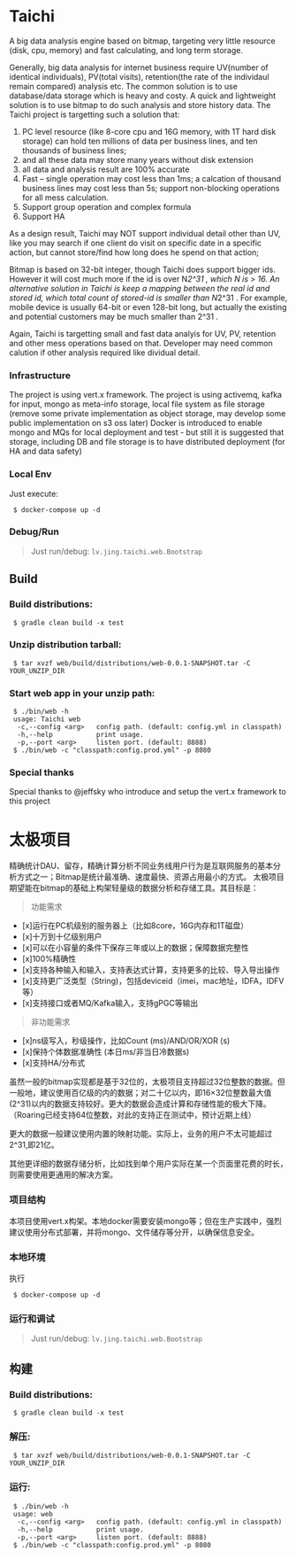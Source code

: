 # Taichi
A big data analysis engine based on bitmap, targeting very little resource (disk, cpu, memory) and fast calculating, and long term storage.

Generally, big data analysis for internet business require UV(number of identical individuals), PV(total visits), retention(the rate of the individaul remain compared) analysis etc. The common solution is to use database/data storage which is heavy and costy.
A quick and lightweight solution is to use bitmap to do such analysis and store history data. The Taichi project is targetting such a solution that:
1.	PC level resource (like 8-core cpu and 16G memory, with 1T hard disk storage) can hold ten millions of data per business lines, and ten thousands of business lines; 
2.	and all these data may store many years without disk extension
3.	all data and analysis result are 100% accurate
4.	Fast – single operation may cost less than 1ms; a calcation of thousand business lines may cost less than 5s; support non-blocking operations for all mess calculation.
5.	Support group operation and complex formula
6.	Support HA

As a design result, Taichi may NOT support individual detail other than UV, like you may search if one client do visit on specific date in a specific action, but cannot store/find how long does he spend on that action;

Bitmap is based on 32-bit integer, though Taichi does support bigger ids. However it will cost much more if the id is over N*2^31 , which N is > 16. An alternative solution in Taichi is keep a mapping between the real id and stored id, which total count of stored-id is smaller than N*2^31 . For example, mobile device is usually 64-bit or even 128-bit long, but actually the existing and potential customers may be much smaller than 2^31 .

Again, Taichi is targetting small and fast data analyis for UV, PV, retention and other mess operations based on that. Developer may need common calution if other analysis required like dividual detail.

### Infrastructure
The project is using vert.x framework.
The project is using activemq, kafka for input, mongo as meta-info storage, local file system as file storage (remove some private implementation as object storage, may develop some public implementation on s3 oss later)
Docker is introduced to enable mongo and MQs for local deployment and test - but still it is suggested that storage, including DB and file storage is to have distributed deployment (for HA and data safety)

### Local Env 
Just execute:
``` shell
 $ docker-compose up -d
```

### Debug/Run

> Just run/debug: `lv.jing.taichi.web.Bootstrap`

## Build

### Build distributions:

```shell
 $ gradle clean build -x test
``` 

### Unzip distribution tarball:

```shell
 $ tar xvzf web/build/distributions/web-0.0.1-SNAPSHOT.tar -C YOUR_UNZIP_DIR
```

### Start web app in your unzip path:

```shell
 $ ./bin/web -h
 usage: Taichi web
  -c,--config <arg>   config path. (default: config.yml in classpath)
  -h,--help           print usage.
  -p,--port <arg>     listen port. (default: 8888)
 $ ./bin/web -c "classpath:config.prod.yml" -p 8080
```
### Special thanks
Special thanks to @jeffsky who introduce and setup the vert.x framework to this project

# 太极项目
精确统计DAU、留存，精确计算分析不同业务线用户行为是互联网服务的基本分析方式之一；Bitmap是统计最准确、速度最快、资源占用最小的方式。
太极项目期望能在bitmap的基础上构架轻量级的数据分析和存储工具。其目标是：
> 功能需求
- [x]运行在PC机级别的服务器上（比如8core，16G内存和1T磁盘）
- [x]十万到十亿级别用户
- [x]可以在小容量的条件下保存三年或以上的数据；保障数据完整性
- [x]100%精确性
- [x]支持各种输入和输入，支持表达式计算，支持更多的比较、导入导出操作
- [x]支持更广泛类型（String)，包括deviceid（imei，mac地址，IDFA，IDFV等）
- [x]支持接口或者MQ/Kafka输入，支持gPGC等输出
> 非功能需求
- [x]ns级写入，秒级操作，比如Count (ms)/AND/OR/XOR (s)
- [x]保持个体数据准确性 (本日ms/非当日冷数据s)
- [x]支持HA/分布式

虽然一般的bitmap实现都是基于32位的，太极项目支持超过32位整数的数据。但一般地，建议使用百亿级的内的数据；对二十亿以内，即16×32位整数最大值(2^31)以内的数据支持较好。更大的数据会造成计算和存储性能的极大下降。
（Roaring已经支持64位整数，对此的支持正在测试中，预计近期上线）

更大的数据一般建议使用内置的映射功能。实际上，业务的用户不太可能超过2^31,即21亿。

其他更详细的数据存储分析，比如找到单个用户实际在某一个页面里花费的时长，则需要使用更通用的解决方案。

### 项目结构
本项目使用vert.x构架。本地docker需要安装mongo等；但在生产实践中，强烈建议使用分布式部署，并将mongo、文件储存等分开，以确保信息安全。

### 本地环境 
执行
``` shell
 $ docker-compose up -d
```

### 运行和调试
> Just run/debug: `lv.jing.taichi.web.Bootstrap`

## 构建
### Build distributions:
```shell
 $ gradle clean build -x test
``` 

### 解压:
```shell
 $ tar xvzf web/build/distributions/web-0.0.1-SNAPSHOT.tar -C YOUR_UNZIP_DIR
```

### 运行:
```shell
 $ ./bin/web -h
 usage: web
  -c,--config <arg>   config path. (default: config.yml in classpath)
  -h,--help           print usage.
  -p,--port <arg>     listen port. (default: 8888)
 $ ./bin/web -c "classpath:config.prod.yml" -p 8080
```
